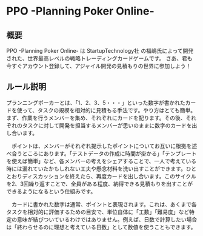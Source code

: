 # PPO -Planning Poker Online-

## 概要

PPO -Planning Poker Online- は StartupTechnology社 の福嶋氏によって開発された、世界最高レベルの戦略トレーディングカードゲームです。 さあ、君も今すぐアカウント登録して、アジャイル開発の見積もりの世界に参加しよう！

## ルール説明

プランニングポーカーとは、「1、2、3、5・・・」といった数字が書かれたカードを使って、タスクの規模を相対的に見積もる手法です。やり方はとても簡単。まず、作業を行うメンバーを集め、それぞれにカードを配ります。その後、それぞれのタスクに対して開発を担当するメンバーが思いのままに数字のカードを出し合います。

　ポイントは、メンバーがそれぞれ提示したポイントについてお互いに根拠を述べ合うところにあります。「テストデータの作成に時間が掛かる」「テンプレートを使えば簡単」など、各メンバーの考えをシェアすることで、一人で考えている時には漏れていたかもしれない工夫や懸念材料を洗い出すことができます。ひととおりディスカッションを終えたら、再度カードを出し合います。このサイクルを2、3回繰り返すことで、全員がある程度、納得できる見積もりを出すことができるようになるという仕組みです。

　カードに書かれた数字は通常、ポイントと表現されます。これは、あくまで各タスクを相対的に評価するための目安で、単位自体に「工数」「難易度」など特定の意味が結びついているわけではありません。例えば、日数で計算したい場合は「終わらせるのに理想と考えている日数」として数値を使うこともできます。
